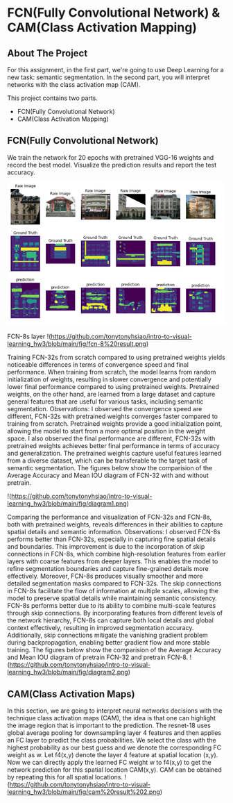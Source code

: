 # FCN(Fully Convolutional Network) & CAM(Class Activation Mapping)


<!-- ABOUT THE PROJECT -->
## About The Project
For this assignment, in the first part, we're going to use Deep Learning for a new task: semantic segmentation. In the second part, you will interpret networks with the class activation map (CAM).

This project contains two parts.

* FCN(Fully Convolutional Network)
* CAM(Class Activation Mapping)




## FCN(Fully Convolutional Network)
We train the network for 20 epochs with pretrained VGG-16 weights and record the best model. Visualize the prediction results and report the test accuracy.


![The result of the semantic segmentation using FCN-8s model](https://github.com/tonytonyhsiao/intro-to-visual-learning_hw3/blob/main/fig/fcn-8%20result.png)

FCN-8s layer
!(https://github.com/tonytonyhsiao/intro-to-visual-learning_hw3/blob/main/fig/fcn-8%20result.png)

Training FCN-32s from scratch compared to using pretrained weights yields noticeable differences in terms of convergence speed and final performance. When training from scratch, the model learns from random initialization of weights, resulting in slower convergence and potentially lower final performance compared to using pretrained weights. Pretrained weights, on the other hand, are learned from a large dataset and capture general features that are useful for various tasks, including semantic segmentation.
Observations: I observed the convergence speed are different, FCN-32s with pretrained weights converges faster compared to training from scratch. Pretrained weights provide a good initialization point, allowing the model to start from a more optimal position in the weight space. I also observed the final performance are different, FCN-32s with pretrained weights achieves better final performance in terms of accuracy and generalization. The pretrained weights capture useful features learned from a diverse dataset, which can be transferable to the target task of semantic segmentation.
The figures below show the comparision of the Average Accuracy and Mean IOU diagram of FCN-32 with and without pretrain.

!(https://github.com/tonytonyhsiao/intro-to-visual-learning_hw3/blob/main/fig/diagram1.png)

Comparing the performance and visualization of FCN-32s and FCN-8s, both with pretrained weights, reveals differences in their abilities to capture spatial details and semantic information.
Observations: I observed FCN-8s performs better than FCN-32s, especially in capturing fine spatial details and boundaries. This improvement is due to the incorporation of skip connections in FCN-8s, which combine high-resolution features from earlier layers with coarse features from deeper layers. This enables the model to refine segmentation boundaries and capture fine-grained details more effectively.
Moreover, FCN-8s produces visually smoother and more detailed segmentation masks compared to FCN-32s. The skip connections in FCN-8s facilitate the flow of information at multiple scales, allowing the model to preserve spatial details while maintaining semantic consistency.
FCN-8s performs better due to its ability to combine multi-scale features through skip connections. By incorporating features from different levels of the network hierarchy, FCN-8s can capture both local details and global context effectively, resulting in improved segmentation accuracy. Additionally, skip connections mitigate the vanishing gradient problem during backpropagation, enabling better gradient flow and more stable training.
The figures below show the comparision of the Average Accuracy and Mean IOU diagram of pretrain FCN-32 and pretrain FCN-8.
!(https://github.com/tonytonyhsiao/intro-to-visual-learning_hw3/blob/main/fig/diagram2.png)

## CAM(Class Activation Maps)

In this section, we are going to interpret neural networks decisions with the technique class activation maps (CAM), the idea is that one can highlight the image region that is important to the prediction.
The resnet-18 uses global average pooling for downsampling layer 4 features and then applies an FC layer to predict the class probabilities. We select the class with the highest probability as our best guess and we denote the corresponding FC weight as w.
Let f4(x,y) denote the layer 4 feature at spatial location (x,y). Now we can directly apply the learned FC weight w to f4(x,y) to get the network prediction for this spatial location CAM(x,y). CAM can be obtained by repeating this for all spatial locations.
!(https://github.com/tonytonyhsiao/intro-to-visual-learning_hw3/blob/main/fig/cam%20result%202.png)

